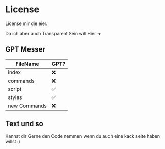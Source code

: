 # License

License mir die eier.

Da ich aber auch Transparent Sein will Hier ➜
## GPT Messer
| FileName| GPT?               |
| ------- | ------------------ |
| index   | :x:                |
| commands| :x:                |
| script  | :white_check_mark: |
| styles  | :white_check_mark: |
| new Commands |  :x:          |

## Text und so 

Kannst dir Gerne den Code nemmen wenn du auch eine kack seite haben willst :)
